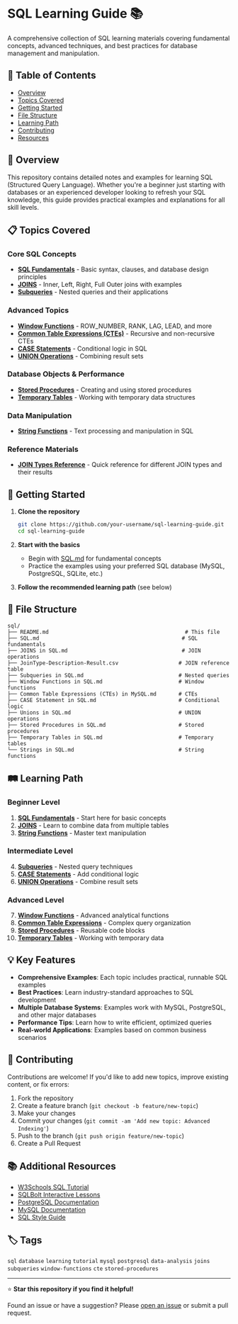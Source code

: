 # SQL Learning Guide 📚

A comprehensive collection of SQL learning materials covering fundamental concepts, advanced techniques, and best practices for database management and manipulation.

## 📖 Table of Contents

- [Overview](#overview)
- [Topics Covered](#topics-covered)
- [Getting Started](#getting-started)
- [File Structure](#file-structure)
- [Learning Path](#learning-path)
- [Contributing](#contributing)
- [Resources](#resources)

## 🌟 Overview

This repository contains detailed notes and examples for learning SQL (Structured Query Language). Whether you're a beginner just starting with databases or an experienced developer looking to refresh your SQL knowledge, this guide provides practical examples and explanations for all skill levels.

## 📋 Topics Covered

### Core SQL Concepts
- **[SQL Fundamentals](./SQL.md)** - Basic syntax, clauses, and database design principles
- **[JOINS](./JOINS%20in%20SQL.md)** - Inner, Left, Right, Full Outer joins with examples
- **[Subqueries](./Subqueries%20in%20SQL.md)** - Nested queries and their applications

### Advanced Topics
- **[Window Functions](./Window%20Functions%20in%20SQL.md)** - ROW_NUMBER, RANK, LAG, LEAD, and more
- **[Common Table Expressions (CTEs)](Common%20Table%20Expressions%20(CTEs)%20in%20MySQL.md)** - Recursive and non-recursive CTEs
- **[CASE Statements](./CASE%20Statement%20in%20SQL.md)** - Conditional logic in SQL
- **[UNION Operations](./Unions%20in%20SQL.md)** - Combining result sets

### Database Objects & Performance
- **[Stored Procedures](./Stored%20Procedures%20in%20SQL.md)** - Creating and using stored procedures
- **[Temporary Tables](./Temporary%20Tables%20in%20SQL.md)** - Working with temporary data structures

### Data Manipulation
- **[String Functions](./Strings%20in%20SQL.md)** - Text processing and manipulation in SQL

### Reference Materials
- **[JOIN Types Reference](./JoinType-Description-Result.csv)** - Quick reference for different JOIN types and their results

## 🚀 Getting Started

1. **Clone the repository**
   ```bash
   git clone https://github.com/your-username/sql-learning-guide.git
   cd sql-learning-guide
   ```

2. **Start with the basics**
   - Begin with [SQL.md](./SQL.md) for fundamental concepts
   - Practice the examples using your preferred SQL database (MySQL, PostgreSQL, SQLite, etc.)

3. **Follow the recommended learning path** (see below)

## 📁 File Structure

```
sql/
├── README.md                                           # This file
├── SQL.md                                             # SQL fundamentals
├── JOINS in SQL.md                                    # JOIN operations
├── JoinType-Description-Result.csv                   # JOIN reference table
├── Subqueries in SQL.md                              # Nested queries
├── Window Functions in SQL.md                        # Window functions
├── Common Table Expressions (CTEs) in MySQL.md       # CTEs
├── CASE Statement in SQL.md                          # Conditional logic
├── Unions in SQL.md                                  # UNION operations
├── Stored Procedures in SQL.md                       # Stored procedures
├── Temporary Tables in SQL.md                        # Temporary tables
└── Strings in SQL.md                                 # String functions
```

## 🛤️ Learning Path

### Beginner Level
1. **[SQL Fundamentals](./SQL.md)** - Start here for basic concepts
2. **[JOINS](./JOINS%20in%20SQL.md)** - Learn to combine data from multiple tables
3. **[String Functions](./Strings%20in%20SQL.md)** - Master text manipulation

### Intermediate Level
4. **[Subqueries](./Subqueries%20in%20SQL.md)** - Nested query techniques
5. **[CASE Statements](./CASE%20Statement%20in%20SQL.md)** - Add conditional logic
6. **[UNION Operations](./Unions%20in%20SQL.md)** - Combine result sets

### Advanced Level
7. **[Window Functions](./Window%20Functions%20in%20SQL.md)** - Advanced analytical functions
8. **[Common Table Expressions](Common%20Table%20Expressions%20(CTEs)%20in%20MySQL.md)** - Complex query organization
9. **[Stored Procedures](./Stored%20Procedures%20in%20SQL.md)** - Reusable code blocks
10. **[Temporary Tables](./Temporary%20Tables%20in%20SQL.md)** - Working with temporary data

## 💡 Key Features

- **Comprehensive Examples**: Each topic includes practical, runnable SQL examples
- **Best Practices**: Learn industry-standard approaches to SQL development
- **Multiple Database Systems**: Examples work with MySQL, PostgreSQL, and other major databases
- **Performance Tips**: Learn how to write efficient, optimized queries
- **Real-world Applications**: Examples based on common business scenarios

## 🤝 Contributing

Contributions are welcome! If you'd like to add new topics, improve existing content, or fix errors:

1. Fork the repository
2. Create a feature branch (`git checkout -b feature/new-topic`)
3. Make your changes
4. Commit your changes (`git commit -am 'Add new topic: Advanced Indexing'`)
5. Push to the branch (`git push origin feature/new-topic`)
6. Create a Pull Request

## 📚 Additional Resources

- [W3Schools SQL Tutorial](https://www.w3schools.com/sql/)
- [SQLBolt Interactive Lessons](https://sqlbolt.com/)
- [PostgreSQL Documentation](https://www.postgresql.org/docs/)
- [MySQL Documentation](https://dev.mysql.com/doc/)
- [SQL Style Guide](https://www.sqlstyle.guide/)


## 🏷️ Tags

`sql` `database` `learning` `tutorial` `mysql` `postgresql` `data-analysis` `joins` `subqueries` `window-functions` `cte` `stored-procedures`

---

⭐ **Star this repository if you find it helpful!**

Found an issue or have a suggestion? Please [open an issue](https://github.com/your-username/sql-learning-guide/issues) or submit a pull request.
